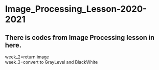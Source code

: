 # Image_Processing_Lesson-2020-2021

## There is codes from Image Processing lesson in here.
week_2=return image <br/>
week_3=convert to GrayLevel and BlackWhite <br/>
